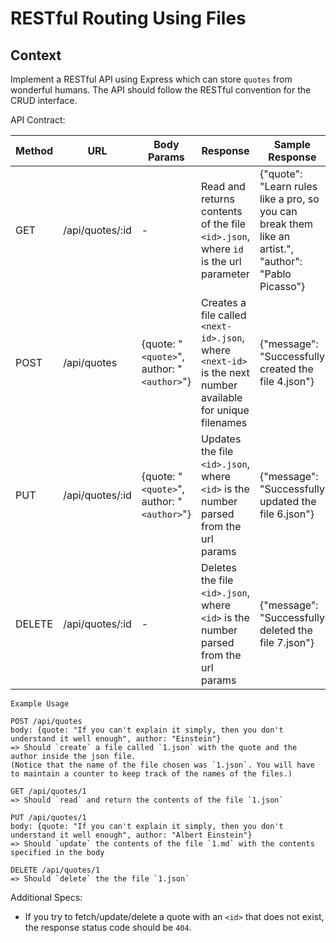 # RESTful Routing Using Files

## Context

Implement a RESTful API using Express which can store `quotes` from wonderful humans. The API should follow the RESTful convention for the CRUD interface.

API Contract:


| Method | URL | Body Params | Response | Sample Response |
|--------|-----------------|------------------------------------------|-------------------------------------------------------------------------------------------------------------|-------------------------------------------------------------------------------------------------------|
| GET | /api/quotes/:id | - | Read and returns contents of the file `<id>.json`, where `id` is the url parameter | {"quote": "Learn rules like a pro, so you can break them like an artist.", "author": "Pablo Picasso"} |
| POST | /api/quotes | {quote: "`<quote>`", author: "`<author>`"} | Creates a file called `<next-id>.json`, where `<next-id>` is the next number available for unique filenames | {"message": "Successfully created the file 4.json"} |
| PUT | /api/quotes/:id | {quote: "`<quote>`", author: "`<author>`"} | Updates the file `<id>.json`, where `<id>` is the number parsed from the url params | {"message": "Successfully updated the file 6.json"} |
| DELETE | /api/quotes/:id | - | Deletes the file `<id>.json`, where `<id>` is the number parsed from the url params | {"message": "Successfully deleted the file 7.json"} |


```
Example Usage

POST /api/quotes
body: {quote: "If you can't explain it simply, then you don't understand it well enough", author: "Einstein"}
=> Should `create` a file called `1.json` with the quote and the author inside the json file.
(Notice that the name of the file chosen was `1.json`. You will have to maintain a counter to keep track of the names of the files.)

GET /api/quotes/1
=> Should `read` and return the contents of the file `1.json`

PUT /api/quotes/1
body: {quote: "If you can't explain it simply, then you don't understand it well enough", author: "Albert Einstein"}
=> Should `update` the contents of the file `1.md` with the contents specified in the body

DELETE /api/quotes/1
=> Should `delete` the the file `1.json`
```

Additional Specs:

- If you try to fetch/update/delete a quote with an `<id>` that does not exist, the response status code should be `404`.



